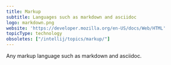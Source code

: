 ```yaml
---
title: Markup
subtitle: Languages such as markdown and asciidoc
logo: markdown.png
website: 'https://developer.mozilla.org/en-US/docs/Web/HTML'
topicType: technology
obsoletes: ["/intellij/topics/markup/"]
---
```


Any markup language such as markdown and asciidoc. 
